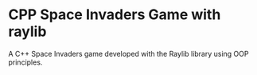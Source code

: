 # CPP Space Invaders Game with raylib
 A C++ Space Invaders game developed with the Raylib library using OOP principles.
